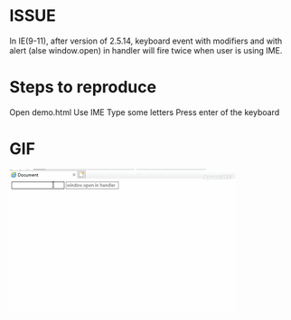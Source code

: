 # ISSUE

In IE(9-11), after version of 2.5.14, keyboard event with modifiers and with alert (alse window.open) in handler will fire twice when user is using IME.

# Steps to reproduce

Open demo.html
Use IME
Type some letters
Press enter of the keyboard

# GIF

![复现](./issue-2018-11-04.gif)